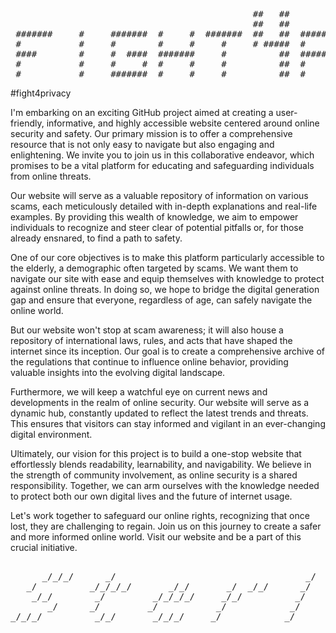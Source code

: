 <pre> 
                                              ##   ##                                                                
                                              ##   ##                                                                
 #######     #     #######  #     #  #######  ##   ##  #######  #######     #     #     #  #######  #######  #     # 
 #           #     #        #     #     #     # #####  #     #  #     #     #     #     #  #     #  #        #     # 
 ####        #     #  ####  #######     #          ##  #######  #######     #      #   #   #######  #        ####### 
 #           #     #     #  #     #     #          ##  #        #    #      #       # #    #     #  #              # 
 #           #     #######  #     #     #          ##  #        #    ##     #        #     #     #  #######  #######
</pre>
#fight4privacy

I'm embarking on an exciting GitHub project aimed at creating a user-friendly, informative, and highly accessible website centered around online security and safety. Our primary mission is to offer a comprehensive resource that is not only easy to navigate but also engaging and enlightening. We invite you to join us in this collaborative endeavor, which promises to be a vital platform for educating and safeguarding individuals from online threats.

Our website will serve as a valuable repository of information on various scams, each meticulously detailed with in-depth explanations and real-life examples. By providing this wealth of knowledge, we aim to empower individuals to recognize and steer clear of potential pitfalls or, for those already ensnared, to find a path to safety.

One of our core objectives is to make this platform particularly accessible to the elderly, a demographic often targeted by scams. We want them to navigate our site with ease and equip themselves with knowledge to protect against online threats. In doing so, we hope to bridge the digital generation gap and ensure that everyone, regardless of age, can safely navigate the online world.

But our website won't stop at scam awareness; it will also house a repository of international laws, rules, and acts that have shaped the internet since its inception. Our goal is to create a comprehensive archive of the regulations that continue to influence online behavior, providing valuable insights into the evolving digital landscape.

Furthermore, we will keep a watchful eye on current news and developments in the realm of online security. Our website will serve as a dynamic hub, constantly updated to reflect the latest trends and threats. This ensures that visitors can stay informed and vigilant in an ever-changing digital environment.

Ultimately, our vision for this project is to build a one-stop website that effortlessly blends readability, learnability, and navigability. We believe in the strength of community involvement, as online security is a shared responsibility. Together, we can arm ourselves with the knowledge needed to protect both our own digital lives and the future of internet usage.

Let's work together to safeguard our online rights, recognizing that once lost, they are challenging to regain. Join us on this journey to create a safer and more informed online world. Visit our website and be a part of this crucial initiative.





<pre>
                                                                                                 
      _/_/_/      _/                                    _/       _/                              
   _/          _/_/_/_/       _/_/       _/  _/_/      _/                _/_/_/         _/_/_/   
    _/_/        _/         _/_/_/_/     _/_/          _/       _/       _/    _/     _/    _/    
       _/      _/         _/           _/            _/       _/       _/    _/     _/    _/     
_/_/_/          _/_/       _/_/_/     _/            _/       _/       _/    _/       _/_/_/      
                                                                                        _/       
                                                                                   _/_/          
</pre>

                                                                                           
                                                                                           


                                                            
      
